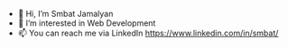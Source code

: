 - 👋 Hi, I’m Smbat Jamalyan
- 👀 I’m interested in Web Development
- 📫 You can reach me via LinkedIn https://www.linkedin.com/in/smbat/

<!---
jamalyan/jamalyan is a ✨ special ✨ repository because its `README.md` (this file) appears on your GitHub profile.
You can click the Preview link to take a look at your changes.
--->
